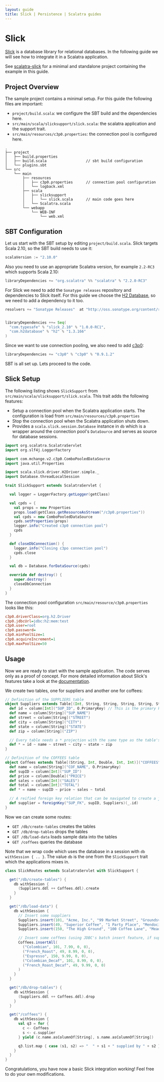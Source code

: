 ```yaml
---
layout: guide
title: Slick | Persistence | Scalatra guides
---
```


<div class="page-header">
  <h1>Slick</h1>
</div>


[Slick](http://slick.typesafe.com/) is a database library for relational databases. In the following guide we will see how to integrate it in a Scalatra application.

<div class="alert alert-info">
  <span class="badge badge-info"><i class="icon-flag icon-white"></i></span>
  See
  <a href="https://github.com/scalatra/scalatra-website-examples/tree/master/2.2/persistence/scalatra-slick">scalatra-slick</a>
  for a minimal and standalone project containing the example in this guide.
</div>


## Project Overview

The sample project contains a minimal setup. For this guide the following files are important:

  * `project/build.scala`: we configure the SBT build and the dependencies here.
  * `src/main/scala/slicksupport/slick.scala`: the scalatra application and the support trait.
  * `src/main/resources/c3p0.properties`: the connection pool is configured here.

```
.
├── project
│   ├── build.properties
│   ├── build.scala                  // sbt build configuration
│   └── plugins.sbt
└── src
    └── main
        ├── resources
        │   ├── c3p0.properties      // connection pool configuration
        │   └── logback.xml
        ├── scala
        │   ├── slicksupport
        │   │   └── slick.scala      // main code goes here
        │   └── Scalatra.scala
        └── webapp
            └── WEB-INF
                └── web.xml

```

## SBT Configuration

Let us start with the SBT setup by editing `project/build.scala`. Slick targets Scala 2.10, so the SBT build needs to use it:

```scala
scalaVersion := "2.10.0"
```

Also you need to use an appropriate Scalatra version, for example `2.2-RC3` which supports Scala 2.10:

```scala
libraryDependencies += "org.scalatra" %% "scalatra" % "2.2.0-RC3"
```

For Slick we need to add the `Sonatype releases` repository and dependencies to Slick itself. For this guide we choose the [H2 Database](http://www.h2database.com/html/main.html), so we need to add a dependency to it too.

```scala
resolvers += "Sonatype Releases"  at "http://oss.sonatype.org/content/repositories/releases")


libraryDependencies ++= Seq(
  "com.typesafe" % "slick_2.10" % "1.0.0-RC1",
  "com.h2database" % "h2" % "1.3.166"
)
```

Since we want to use connection pooling, we also need to add [c3p0](http://www.mchange.com/projects/c3p0/):

```scala
libraryDependencies += "c3p0" % "c3p0" % "0.9.1.2"
```

SBT is all set up. Lets proceed to the code.


## Slick Setup

The following listing shows `SlickSupport` from `src/main/scala/slicksupport/slick.scala`. This trait adds the following features:

  * Setup a connection pool when the Scalatra application starts. The configuration is load from `src/main/resources/c3p0.properties`
  * Stop the connection pool when the Scalatra application shuts down.
  * Provides a `scala.slick.session.Database` instance in `db` which is a wrapper around the connection pool's `DataSource` and serves as source for database sessions.

```scala
import org.scalatra.ScalatraServlet
import org.slf4j.LoggerFactory

import com.mchange.v2.c3p0.ComboPooledDataSource
import java.util.Properties

import scala.slick.driver.H2Driver.simple._
import Database.threadLocalSession

trait SlickSupport extends ScalatraServlet {

  val logger = LoggerFactory.getLogger(getClass)

  val cpds = {
    val props = new Properties
    props.load(getClass.getResourceAsStream("/c3p0.properties"))
    val cpds = new ComboPooledDataSource
    cpds.setProperties(props)
    logger.info("Created c3p0 connection pool")
    cpds
  }

  def closeDbConnection() {
    logger.info("Closing c3po connection pool")
    cpds.close
  }

  val db = Database.forDataSource(cpds)

  override def destroy() {
    super.destroy()
    closeDbConnection
  }
}
```

The connection pool configuration `src/main/resource/c3p0.properties` looks like this:

```ini
c3p0.driverClass=org.h2.Driver
c3p0.jdbcUrl=jdbc:h2:mem:test
c3p0.user=root
c3p0.password=
c3p0.minPoolSize=1
c3p0.acquireIncrement=1
c3p0.maxPoolSize=50
```

## Usage

Now we are ready to start with the sample application. The code serves only as a proof of concept. For more detailed information about Slick's features take a look at the [documentation](http://slick.typesafe.com/docs/).

We create two tables, one for suppliers and another one for coffees:

```scala
// Definition of the SUPPLIERS table
object Suppliers extends Table[(Int, String, String, String, String, String)]("SUPPLIERS") {
  def id = column[Int]("SUP_ID", O.PrimaryKey) // This is the primary key column
  def name = column[String]("SUP_NAME")
  def street = column[String]("STREET")
  def city = column[String]("CITY")
  def state = column[String]("STATE")
  def zip = column[String]("ZIP")

  // Every table needs a * projection with the same type as the table's type parameter
  def * = id ~ name ~ street ~ city ~ state ~ zip
}

// Definition of the COFFEES table
object Coffees extends Table[(String, Int, Double, Int, Int)]("COFFEES") {
  def name = column[String]("COF_NAME", O.PrimaryKey)
  def supID = column[Int]("SUP_ID")
  def price = column[Double]("PRICE")
  def sales = column[Int]("SALES")
  def total = column[Int]("TOTAL")
  def * = name ~ supID ~ price ~ sales ~ total

  // A reified foreign key relation that can be navigated to create a join
  def supplier = foreignKey("SUP_FK", supID, Suppliers)(_.id)
}
```

Now we can create some routes:

  * `GET /db/create-tables` creates the tables
  * `GET /db/drop-tables` drops the tables
  * `GET /db/load-data` loads sample data into the tables
  * `GET /coffees` queries the database

Note that we wrap code which uses the database in a session with `db withSession { .. }`. The value `db` is the one from the `SlickSupport` trait which the applications mixes in.

```scala
class SlickRoutes extends ScalatraServlet with SlickSupport {

  get("/db/create-tables") {
    db withSession {
      (Suppliers.ddl ++ Coffees.ddl).create
    }
  }

  get("/db/load-data") {
    db withSession {
      // Insert some suppliers
      Suppliers.insert(101, "Acme, Inc.", "99 Market Street", "Groundsville", "CA", "95199")
      Suppliers.insert(49, "Superior Coffee", "1 Party Place", "Mendocino", "CA", "95460")
      Suppliers.insert(150, "The High Ground", "100 Coffee Lane", "Meadows", "CA", "93966")

      // Insert some coffees (using JDBC's batch insert feature, if supported by the DB)
      Coffees.insertAll(
        ("Colombian", 101, 7.99, 0, 0),
        ("French_Roast", 49, 8.99, 0, 0),
        ("Espresso", 150, 9.99, 0, 0),
        ("Colombian_Decaf", 101, 8.99, 0, 0),
        ("French_Roast_Decaf", 49, 9.99, 0, 0)
      )
    }
  }

  get("/db/drop-tables") {
    db withSession {
      (Suppliers.ddl ++ Coffees.ddl).drop
    }
  }

  get("/coffees") {
    db withSession {
      val q3 = for {
        c <- Coffees
        s <- c.supplier
      } yield (c.name.asColumnOf[String], s.name.asColumnOf[String])

      q3.list.map { case (s1, s2) => "  " + s1 + " supplied by " + s2 } mkString "<br />"
    }
  }
}
```

Congratulations, you have now a basic Slick integration working! Feel free to do your own modifications.
